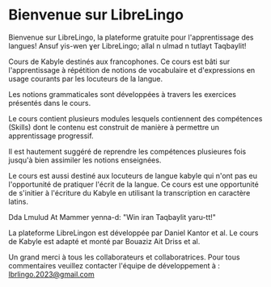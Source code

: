 # Bienvenue sur LibreLingo

Bienvenue sur LibreLingo, la plateforme gratuite pour l'apprentissage des langues!
Ansuf yis-wen ɣer LibreLingo; allal n ulmad n tutlayt Taqbaylit!

Cours de Kabyle destinés aux francophones. Ce cours est bâti sur l'apprentissage à répétition de notions de vocabulaire et d'expressions en usage courants par les locuteurs de la langue.

Les notions grammaticales sont développées à travers les exercices présentés dans le cours.

Le cours contient plusieurs modules lesquels contiennent des compétences (Skills) dont le contenu est construit de manière à permettre un apprentissage progressif.

Il est hautement suggéré de reprendre les compétences plusieures fois jusqu'à bien assimiler les notions enseignées.

Le cours est aussi destiné aux locuteurs de langue kabyle qui n'ont pas eu l'opportunité de pratiquer l'écrit de la langue. Ce cours est une opportunité de s'initier à l'écriture du Kabyle en utilisant la transcription en caractère latins.

Dda Lmulud At Mammer yenna-d: "Win iran Taqbaylit yaru-tt!"

La plateforme LibreLingon est développée par Daniel Kantor et al. Le cours de Kabyle est adapté et monté par Bouaziz Ait Driss et al.

Un grand merci à tous les collaborateurs et collaboratrices. Pour tous commentaires veuillez contacter l'équipe de développement à : lbrlingo.2023@gmail.com

